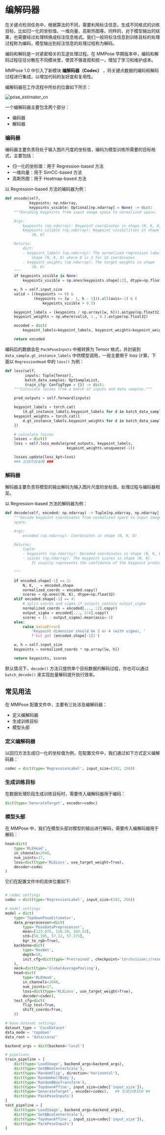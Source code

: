 # 编解码器

在关键点检测任务中，根据算法的不同，需要利用标注信息，生成不同格式的训练目标，比如归一化的坐标值、一维向量、高斯热图等。同样的，对于模型输出的结果，也需要经过处理转换成标注信息格式。我们一般将标注信息到训练目标的处理过程称为编码，模型输出到标注信息的处理过程称为解码。

编码和解码是一对紧密相关的互逆处理过程。在 MMPose 早期版本中，编码和解码过程往往分散在不同模块里，使其不够直观和统一，增加了学习和维护成本。

MMPose 1.0 中引入了新模块 **编解码器（Codec）** ，将关键点数据的编码和解码过程进行集成，以增加代码的友好度和复用性。

编解码器在工作流程中所处的位置如下所示：

![pose_estimator_cn](https://github.com/open-mmlab/mmpose/assets/13503330/0c048f66-b889-4268-937f-71b8753b505f)

一个编解码器主要包含两个部分：

- 编码器
- 解码器

### 编码器

编码器主要负责将处于输入图片尺度的坐标值，编码为模型训练所需要的目标格式，主要包括：

- 归一化的坐标值：用于 Regression-based 方法
- 一维向量：用于 SimCC-based 方法
- 高斯热图：用于 Heatmap-based 方法

以 Regression-based 方法的编码器为例：

```Python
def encode(self,
           keypoints: np.ndarray,
           keypoints_visible: Optional[np.ndarray] = None) -> dict:
    """Encoding keypoints from input image space to normalized space.

    Args:
        keypoints (np.ndarray): Keypoint coordinates in shape (N, K, D)
        keypoints_visible (np.ndarray): Keypoint visibilities in shape
            (N, K)

    Returns:
        dict:
        - keypoint_labels (np.ndarray): The normalized regression labels in
            shape (N, K, D) where D is 2 for 2d coordinates
        - keypoint_weights (np.ndarray): The target weights in shape
            (N, K)
    """
    if keypoints_visible is None:
        keypoints_visible = np.ones(keypoints.shape[:2], dtype=np.float32)

    w, h = self.input_size
    valid = ((keypoints >= 0) &
             (keypoints <= [w - 1, h - 1])).all(axis=-1) & (
                 keypoints_visible > 0.5)

    keypoint_labels = (keypoints / np.array([w, h])).astype(np.float32)
    keypoint_weights = np.where(valid, 1., 0.).astype(np.float32)

    encoded = dict(
        keypoint_labels=keypoint_labels, keypoint_weights=keypoint_weights)

    return encoded
```

编码后的数据会在 `PackPoseInputs` 中被转换为 Tensor 格式，并封装到 `data_sample.gt_instance_labels` 中供模型调用，一般主要用于 loss 计算，下面以 `RegressionHead` 中的 `loss()` 为例：

```Python
def loss(self,
         inputs: Tuple[Tensor],
         batch_data_samples: OptSampleList,
         train_cfg: ConfigType = {}) -> dict:
    """Calculate losses from a batch of inputs and data samples."""

    pred_outputs = self.forward(inputs)

    keypoint_labels = torch.cat(
        [d.gt_instance_labels.keypoint_labels for d in batch_data_samples])
    keypoint_weights = torch.cat([
        d.gt_instance_labels.keypoint_weights for d in batch_data_samples
    ])

    # calculate losses
    losses = dict()
    loss = self.loss_module(pred_outputs, keypoint_labels,
                            keypoint_weights.unsqueeze(-1))

    losses.update(loss_kpt=loss)
    ### 后续内容省略 ###
```

### 解码器

解码器主要负责将模型的输出解码为输入图片尺度的坐标值，处理过程与编码器相反。

以 Regression-based 方法的解码器为例：

```Python
def decode(self, encoded: np.ndarray) -> Tuple[np.ndarray, np.ndarray]:
    """Decode keypoint coordinates from normalized space to input image
    space.

    Args:
        encoded (np.ndarray): Coordinates in shape (N, K, D)

    Returns:
        tuple:
        - keypoints (np.ndarray): Decoded coordinates in shape (N, K, D)
        - scores (np.ndarray): The keypoint scores in shape (N, K).
            It usually represents the confidence of the keypoint prediction

    """

    if encoded.shape[-1] == 2:
        N, K, _ = encoded.shape
        normalized_coords = encoded.copy()
        scores = np.ones((N, K), dtype=np.float32)
    elif encoded.shape[-1] == 4:
        # split coords and sigma if outputs contain output_sigma
        normalized_coords = encoded[..., :2].copy()
        output_sigma = encoded[..., 2:4].copy()
        scores = (1 - output_sigma).mean(axis=-1)
    else:
        raise ValueError(
            'Keypoint dimension should be 2 or 4 (with sigma), '
            f'but got {encoded.shape[-1]}')

    w, h = self.input_size
    keypoints = normalized_coords * np.array([w, h])

    return keypoints, scores
```

默认情况下，`decode()` 方法只提供单个目标数据的解码过程，你也可以通过 `batch_decode()` 来实现批量解码提升执行效率。

## 常见用法

在 MMPose 配置文件中，主要有三处涉及编解码器：

- 定义编解码器
- 生成训练目标
- 模型头部

### 定义编解码器

以回归方法生成归一化的坐标值为例，在配置文件中，我们通过如下方式定义编解码器：

```Python
codec = dict(type='RegressionLabel', input_size=(192, 256))
```

### 生成训练目标

在数据处理阶段生成训练目标时，需要传入编解码器用于编码：

```Python
dict(type='GenerateTarget', encoder=codec)
```

### 模型头部

在 MMPose 中，我们在模型头部对模型的输出进行解码，需要传入编解码器用于解码：

```Python
head=dict(
    type='RLEHead',
    in_channels=2048,
    num_joints=17,
    loss=dict(type='RLELoss', use_target_weight=True),
    decoder=codec
)
```

它们在配置文件中的具体位置如下:

```Python

# codec settings
codec = dict(type='RegressionLabel', input_size=(192, 256))                     ## 定义 ##

# model settings
model = dict(
    type='TopdownPoseEstimator',
    data_preprocessor=dict(
        type='PoseDataPreprocessor',
        mean=[123.675, 116.28, 103.53],
        std=[58.395, 57.12, 57.375],
        bgr_to_rgb=True),
    backbone=dict(
        type='ResNet',
        depth=50,
        init_cfg=dict(type='Pretrained', checkpoint='torchvision://resnet50'),
    ),
    neck=dict(type='GlobalAveragePooling'),
    head=dict(
        type='RLEHead',
        in_channels=2048,
        num_joints=17,
        loss=dict(type='RLELoss', use_target_weight=True),
        decoder=codec),                                                         ## 模型头部 ##
    test_cfg=dict(
        flip_test=True,
        shift_coords=True,
    ))

# base dataset settings
dataset_type = 'CocoDataset'
data_mode = 'topdown'
data_root = 'data/coco/'

backend_args = dict(backend='local')

# pipelines
train_pipeline = [
    dict(type='LoadImage', backend_args=backend_args),
    dict(type='GetBBoxCenterScale'),
    dict(type='RandomFlip', direction='horizontal'),
    dict(type='RandomHalfBody'),
    dict(type='RandomBBoxTransform'),
    dict(type='TopdownAffine', input_size=codec['input_size']),
    dict(type='GenerateTarget', encoder=codec),   ## 生成训练目标 ##
    dict(type='PackPoseInputs')
]
test_pipeline = [
    dict(type='LoadImage', backend_args=backend_args),
    dict(type='GetBBoxCenterScale'),
    dict(type='TopdownAffine', input_size=codec['input_size']),
    dict(type='PackPoseInputs')
]
```
